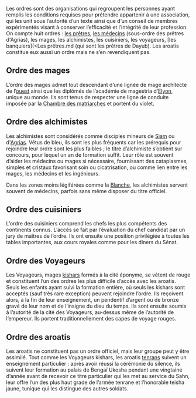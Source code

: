 Les ordres sont des organisations qui regroupent les personnes ayant remplis les conditions requises pour prétendre appartenir à une association, qui les unit sous l’autorité d’un texte ainsi que d’un conseil de membres expérimentés visant à conserver l’efficacité et l’intégrité de leur profession. 
On compte huit ordres : [les prêtres](<Les prêtres.md>), [les médecins](<Les prêtres.md>) (sous-ordre des prêtres d'Agrias), les mages, les alchimistes, les cuisiniers, les voyageurs, [les banquiers](<Les prêtres.md (qui sont les prêtres de Dayub). Les aroatis constitue eux aussi un ordre mais ne s’en revendiquent pas.

## Ordre des mages

L’ordre des mages admet tout descendant d’une lignée de mage architecte de l’[ouest](<../../Nations humaines/Royaumes occidentaux.md>) ainsi que les diplômés de l’académie de magestria d’[Elyon](<../../Nations humaines/Elyon.md>), unique au monde. Ils sont tenus de respecter une ligne de conduite imposée par la [Chambre des matriarches](<../../Nations humaines/Royaumes occidentaux.md#chambres-des-matriarches>) et portent du violet.

## Ordre des alchimistes

Les alchimistes sont considérés comme disciples mineurs de [Siam](<../Dieux/Siam.md>) ou d'[Agrias](<../Dieux/Agrias.md>). Vêtus de bleu, ils sont les plus fréquents car les prérequis pour rejoindre leur ordre sont les plus faibles ; le titre d’alchimiste s’obtient sur concours, pour lequel un an de formation suffit. Leur rôle est souvent d’aider les médecins ou mages si nécessaire, fournissant des cataplasmes, simples et cristaux favorisant soin ou cicatrisation, ou comme lien entre les mages, les médecins et les ingénieurs.

Dans les zones moins légiférées comme la [Blanche](<../Villes & régions/Auberin.md>), les alchimistes servent souvent de médecins, parfois sans même disposer du titre officiel.

## Ordre des cuisiniers

L’ordre des cuisiniers comprend les chefs les plus compétents des continents connus. L’accès se fait par l’évaluation du chef candidat par un jury de maîtres de l’ordre. Ils ont ensuite une position privilégiée à toutes les tables importantes, aux cours royales comme pour les diners du Sénat.

## Ordre des Voyageurs

Les Voyageurs, mages [kishars](<../../Nations humaines/Empire Kishar.md>) formés à la cité éponyme, se vêtent de rouge et constituent l’un des ordres les plus difficile d’accès avec les aroatis. Seuls les enfants ayant suivi la formation entière, où seuls les kishars sont acceptés (sauf très rare exception) peuvent rejoindre l’ordre. Ils reçoivent alors, à la fin de leur enseignement, un pendentif d’argent ou de bronze gravé de leur nom et de l’insigne du dieu du temps. Ils sont ensuite soumis à l’autorité de la cité des Voyageurs, au-dessus même de l’autorité de l’empereur. Ils portent traditionnellement des capes de voyage rouges.

## Ordre des aroatis

Les aroatis ne constituent pas un ordre officiel, mais leur groupe peut y être assimilé. Tout comme les Voyageurs kishars, les aroatis [tenrans](<../../Nations humaines/Tenrô.md>) suivent un enseignement particulier : après avoir réussi la cérémonie du silence, ils suivent leur formation au palais de Bengaï Ukosha pendant une vingtaine d’année avant de recevoir ce titre particulier qui les met au service du Sahn, leur offre l’un des plus haut grade de l’armée tenrane et l’honorable teisha jaune, tunique qui les distingue des autres soldats.